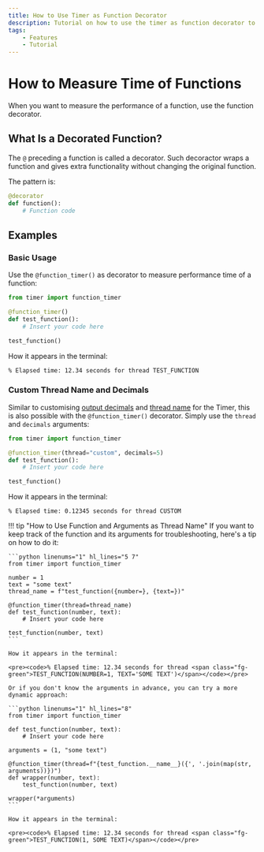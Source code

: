 ```yaml
---
title: How to Use Timer as Function Decorator
description: Tutorial on how to use the timer as function decorator to measure the execution time of Python functions. Includes code examples for beginners and advanced users.
tags:
    - Features
    - Tutorial
---
```


# How to Measure Time of Functions
When you want to measure the performance of a function, use the function decorator.

## What Is a Decorated Function?
The `@` preceding a function is called a decorator. Such decoractor wraps a function and gives extra functionality without changing the original function.

The pattern is:

```python title=""
@decorator
def function():
    # Function code
```

## Examples
### Basic Usage
Use the `@function_timer()` as decorator to measure performance time of a function:

```python linenums="1" hl_lines="3"
from timer import function_timer

@function_timer()
def test_function():
    # Insert your code here

test_function()
```

How it appears in the terminal:

<pre><code>% Elapsed time: 12.34 seconds for thread <span class="fg-green">TEST_FUNCTION</span></code></pre>

### Custom Thread Name and Decimals
Similar to customising [output decimals](decimals.md) and [thread name](multiple-threads.md) for the Timer, this is also possible with the `@function_timer()` decorator. Simply use the `thread` and `decimals` arguments:

```python linenums="1" hl_lines="3"
from timer import function_timer

@function_timer(thread="custom", decimals=5)
def test_function():
    # Insert your code here

test_function()
```

How it appears in the terminal:

<pre><code>% Elapsed time: 0.12345 seconds for thread <span class="fg-green">CUSTOM</span></code></pre>

!!! tip "How to Use Function and Arguments as Thread Name"
    If you want to keep track of the function and its arguments for troubleshooting, here's a tip on how to do it:

    ```python linenums="1" hl_lines="5 7"
    from timer import function_timer

    number = 1
    text = "some text"
    thread_name = f"test_function({number=}, {text=})"

    @function_timer(thread=thread_name)
    def test_function(number, text):
        # Insert your code here

    test_function(number, text)
    ```

    How it appears in the terminal:

    <pre><code>% Elapsed time: 12.34 seconds for thread <span class="fg-green">TEST_FUNCTION(NUMBER=1, TEXT='SOME TEXT')</span></code></pre>

    Or if you don't know the arguments in advance, you can try a more dynamic approach:

    ```python linenums="1" hl_lines="8"
    from timer import function_timer

    def test_function(number, text):
        # Insert your code here

    arguments = (1, "some text")

    @function_timer(thread=f"{test_function.__name__}({', '.join(map(str, arguments))})")
    def wrapper(number, text):
        test_function(number, text)

    wrapper(*arguments)
    ```

    How it appears in the terminal:

    <pre><code>% Elapsed time: 12.34 seconds for thread <span class="fg-green">TEST_FUNCTION(1, SOME TEXT)</span></code></pre>
